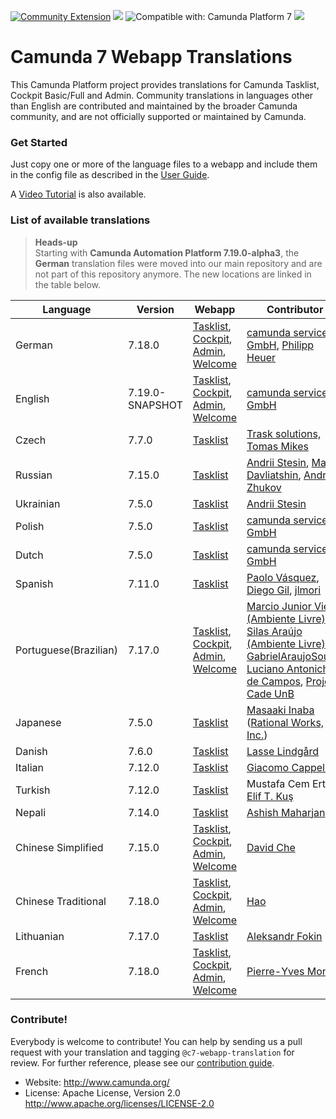 [![Community Extension](https://img.shields.io/badge/Community%20Extension-An%20open%20source%20community%20maintained%20project-FF4700)](https://github.com/camunda-community-hub/community)
[![](https://img.shields.io/badge/Lifecycle-Incubating-blue)](https://github.com/Camunda-Community-Hub/community/blob/main/extension-lifecycle.md#incubating-) ![Compatible with: Camunda Platform 7](https://img.shields.io/badge/Compatible%20with-Camunda%20Platform%207-26d07c) ![](https://img.shields.io/badge/Maintainer%20Wanted-This%20extension%20is%20in%20search%20of%20a%20Maintainer-ff69b4)

# Camunda 7 Webapp Translations

This Camunda Platform project provides translations for Camunda Tasklist, Cockpit Basic/Full and Admin. Community translations in languages other than English are contributed and maintained by the broader Camunda community, and are not officially supported or maintained by Camunda.

### Get Started

Just copy one or more of the language files to a webapp and include them in the config file as described in the [User Guide](https://docs.camunda.org/manual/latest/webapps/tasklist/configuration/#localization).

A [Video Tutorial](https://blog.camunda.org/post/2014/12/internationalization-in-camunda-bpm/) is also available.

### List of available translations

> **Heads-up** \
> Starting with **Camunda Automation Platform 7.19.0-alpha3**, the **German** translation files were moved into our main repository and are not part of this repository anymore. The new locations are linked in the table below.

| Language                | Version | Webapp                                                                                                                       | Contributor                                                                                                                                                                                                                                                                                                                      |
| ----------------------- |---------|------------------------------------------------------------------------------------------------------------------------------|----------------------------------------------------------------------------------------------------------------------------------------------------------------------------------------------------------------------------------------------------------------------------------------------------------------------------------|
| German                  | 7.18.0  | [Tasklist][de-tasklist], [Cockpit][de-cockpit], [Admin][de-admin], [Welcome][de-welcome]                                     | [camunda services GmbH](https://github.com/camunda), [Philipp Heuer](https://github.com/PhilippHeuer)                                                                                                                                                                                                                            |
| English                 | 7.19.0-SNAPSHOT  | [Tasklist][en-tasklist], [Cockpit][en-cockpit], [Admin][en-admin], [Welcome][en-welcome]                                     | [camunda services GmbH](https://github.com/camunda)                                                                                                                                                                                                                                                                              |
| Czech                   | 7.7.0   | [Tasklist](/tasklist/cs.json)                                                                                                | [Trask solutions, Tomas Mikes](https://github.com/mikibo)                                                                                                                                                                                                                                                                        |
| Russian                 | 7.15.0  | [Tasklist](/tasklist/ru.json)                                                                                                | [Andrii Stesin](https://github.com/astesin), [Max Davliatshin](https://github.com/TitanUser), [Andrey Zhukov](https://github.com/zhukov-andrey)                                                                                                                                                                                  |
| Ukrainian               | 7.5.0   | [Tasklist](/tasklist/uk.json)                                                                                                | [Andrii Stesin](https://github.com/astesin)                                                                                                                                                                                                                                                                                      |
| Polish                  | 7.5.0   | [Tasklist](/tasklist/pl.json)                                                                                                | [camunda services GmbH](https://github.com/camunda)                                                                                                                                                                                                                                                                              |
| Dutch                   | 7.5.0   | [Tasklist](/tasklist/nl.json)                                                                                                | [camunda services GmbH](https://github.com/camunda)                                                                                                                                                                                                                                                                              |
| Spanish                 | 7.11.0  | [Tasklist](/tasklist/es.json)                                                                                                | [Paolo Vásquez](https://github.com/paolovas), [Diego Gil](https://github.com/dags), [jlmori](https://github.com/jlmori)                                                                                                                                                                                                          |
| Portuguese(Brazilian)   | 7.17.0  | [Tasklist](/tasklist/pt_BR.json), [Cockpit](/cockpit/pt-BR.json), [Admin](/admin/pt_BR.json), [Welcome](/welcome/pt_BR.json) | [Marcio Junior Vieira (Ambiente Livre)](https://www.ambientelivre.com.br), [Silas Araújo (Ambiente Livre)](https://www.ambientelivre.com.br), [GabrielAraujoSouza](https://github.com/GabrielAraujoSouza), [Luciano Antonichen de Campos](https://github.com/lucianoac), [Projeto Cade UnB](https://github.com/projeto-cade-unb) |
| Japanese                | 7.5.0   | [Tasklist](/tasklist/ja.json)                                                                                                | [Masaaki Inaba](https://github.com/mas178) ([Rational Works, Inc.](http://rational.works))                                                                                                                                                                                                                                       |
| Danish                  | 7.6.0   | [Tasklist](/tasklist/da.json)                                                                                                | [Lasse Lindgård](https://github.com/lldata)                                                                                                                                                                                                                                                                                      |
| Italian                 | 7.12.0  | [Tasklist](/tasklist/it.json)                                                                                                | [Giacomo Cappellini](https://github.com/arkanoid87)                                                                                                                                                                                                                                                                              |
| Turkish                 | 7.12.0  | [Tasklist](/tasklist/tr.json)                                                                                                | Mustafa Cem Ertem, [Elif T. Kuş](https://github.com/elifkus)                                                                                                                                                                                                                                                                     |
| Nepali                  | 7.14.0  | [Tasklist](/tasklist/np.json)                                                                                                | [Ashish Maharjan](https://github.com/AshishMhrzn10)                                                                                                                                                                                                                                                                              |
| Chinese Simplified      | 7.15.0  | [Tasklist](/tasklist/zh-CN.json), [Cockpit](/cockpit/zh-CN.json), [Admin](/admin/zh-CN.json), [Welcome](/welcome/zh-CN.json) | [David Che](https://github.com/DavidSche)                                                                                                                                                                                                                                                                                        |
| Chinese Traditional     | 7.18.0  | [Tasklist](/tasklist/zh-TW.json), [Cockpit](/cockpit/zh-TW.json), [Admin](/admin/zh-TW.json), [Welcome](/welcome/zh-TW.json) | [Hao](https://github.com/yhao3)                                                                                                                                                                                                                                                                                                  |
| Lithuanian              | 7.17.0  | [Tasklist](/tasklist/lt.json)                                                                                                | [Aleksandr Fokin](https://github.com/aleksf0)                                                                                                                                                                                                                                                                                    |
| French                  | 7.18.0  | [Tasklist](/tasklist/fr.json), [Cockpit](/cockpit/fr.json), [Admin](/admin/fr.json), [Welcome](/welcome/fr.json)             | [Pierre-Yves Monnet](https://github.com/pierre-yves-monnet)                                                                                                                                                                                                                                                                      |


### Contribute!

Everybody is welcome to contribute! You can help by sending us a pull request with your translation and tagging `@c7-webapp-translation` for review. For further reference, please see our [contribution guide](https://github.com/camunda/camunda-bpm-platform/blob/master/CONTRIBUTING.md).

  * Website: http://www.camunda.org/
  * License: Apache License, Version 2.0  http://www.apache.org/licenses/LICENSE-2.0

[en-tasklist]: https://github.com/camunda/camunda-bpm-platform/tree/master/webapps/frontend/public/app/tasklist/locales/en.json
[en-cockpit]: https://github.com/camunda/camunda-bpm-platform/tree/master/webapps/frontend/public/app/cockpit/locales/en.json
[en-admin]: https://github.com/camunda/camunda-bpm-platform/tree/master/webapps/frontend/public/app/admin/locales/en.json
[en-welcome]: https://github.com/camunda/camunda-bpm-platform/tree/master/webapps/frontend/public/app/welcome/locales/en.json

[de-tasklist]: https://github.com/camunda/camunda-bpm-platform/tree/master/webapps/frontend/public/app/tasklist/locales/de.json
[de-cockpit]: https://github.com/camunda/camunda-bpm-platform/tree/master/webapps/frontend/public/app/cockpit/locales/de.json
[de-admin]: https://github.com/camunda/camunda-bpm-platform/tree/master/webapps/frontend/public/app/admin/locales/de.json
[de-welcome]: https://github.com/camunda/camunda-bpm-platform/tree/master/webapps/frontend/public/app/welcome/locales/de.json

